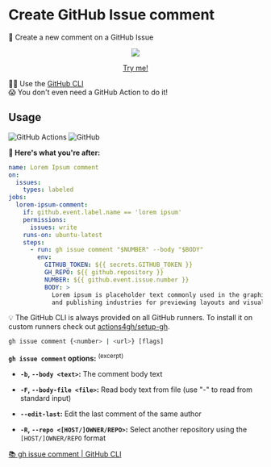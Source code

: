 # Create GitHub Issue comment

💬 Create a new comment on a GitHub Issue

<p align=center>
  <img src="https://i.imgur.com/ZFJpji1.png">
</p>

<p align=center>
  <a href="https://github.com/actions4gh/create-issue-comment/issues/new?assignees=&labels=try+me&projects=&template=try-me-.md&title=Try+me%21">Try me!</a>
</p>

👨‍💻 Use the [GitHub CLI] \
😱 You don't even need a GitHub Action to do it!

## Usage

![GitHub Actions](https://img.shields.io/static/v1?style=for-the-badge&message=GitHub+Actions&color=2088FF&logo=GitHub+Actions&logoColor=FFFFFF&label=)
![GitHub](https://img.shields.io/static/v1?style=for-the-badge&message=GitHub&color=181717&logo=GitHub&logoColor=FFFFFF&label=)

**🚀 Here's what you're after:**

```yml
name: Lorem Ipsum comment
on:
  issues:
    types: labeled
jobs:
  lorem-ipsum-comment:
    if: github.event.label.name == 'lorem ipsum'
    permissions:
      issues: write
    runs-on: ubuntu-latest
    steps:
      - run: gh issue comment "$NUMBER" --body "$BODY"
        env:
          GITHUB_TOKEN: ${{ secrets.GITHUB_TOKEN }}
          GH_REPO: ${{ github.repository }}
          NUMBER: ${{ github.event.issue.number }}
          BODY: >
            Lorem ipsum is placeholder text commonly used in the graphic, print,
            and publishing industries for previewing layouts and visual mockups.
```

💡 The GitHub CLI is always provided on all GitHub runners. To install it on
custom runners check out [actions4gh/setup-gh].

```sh
gh issue comment {<number> | <url>} [flags]
```

**`gh issue comment` options:** <sup>(excerpt)</sup>

- **`-b`, `--body <text>`:** The comment body text

- **`-F`, `--body-file <file>`:** Read body text from file (use "-" to read from
  standard input)

- **`--edit-last`:** Edit the last comment of the same author

- **`-R`, `--repo <[HOST/]OWNER/REPO>`:** Select another repository using the
  `[HOST/]OWNER/REPO` format

[📚 gh issue comment | GitHub CLI](https://cli.github.com/manual/gh_issue_comment)

[github cli]: https://cli.github.com/
[actions4gh/setup-gh]: https://github.com/actions4gh/setup-gh
